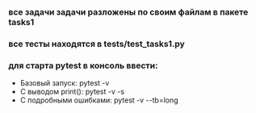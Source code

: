 ### все задачи  задачи разложены по своим файлам в пакете tasks1 ###
### все тесты находятся в tests/test_tasks1.py ###

### для старта pytest в консоль ввести: ###
- Базовый запуск: pytest -v  
- С выводом print(): pytest -v -s   
- С подробными ошибками: pytest -v --tb=long
